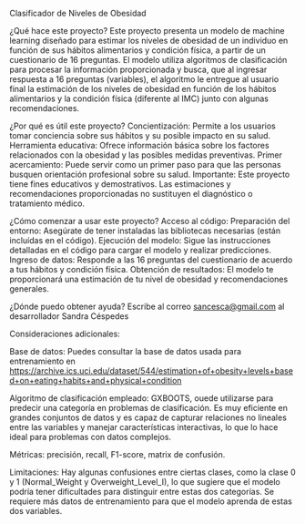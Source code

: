 Clasificador de Niveles de Obesidad 

¿Qué hace este proyecto?
Este proyecto presenta un modelo de machine learning diseñado para estimar los niveles de obesidad de un individuo en función de sus hábitos alimentarios y condición física, a partir de un cuestionario de 16 preguntas. El modelo utiliza algoritmos de clasificación para procesar la información proporcionada y busca, que al ingresar respuesta a 16 preguntas (variables), el algoritmo le entregue al usuario final la estimación de los niveles de obesidad en función de los hábitos alimentarios y la condición física (diferente al IMC) junto con algunas recomendaciones.

¿Por qué es útil este proyecto?
Concientización: Permite a los usuarios tomar conciencia sobre sus hábitos y su posible impacto en su salud.
Herramienta educativa: Ofrece información básica sobre los factores relacionados con la obesidad y las posibles medidas preventivas.
Primer acercamiento: Puede servir como un primer paso para que las personas busquen orientación profesional sobre su salud.
Importante: Este proyecto tiene fines educativos y demostrativos. Las estimaciones y recomendaciones proporcionadas no sustituyen el diagnóstico o tratamiento médico.

¿Cómo comenzar a usar este proyecto?
Acceso al código: 
Preparación del entorno: Asegúrate de tener instaladas las bibliotecas necesarias (están incluídas en el código).
Ejecución del modelo: Sigue las instrucciones detalladas en el código para cargar el modelo y realizar predicciones.
Ingreso de datos: Responde a las 16 preguntas del cuestionario de acuerdo a tus hábitos y condición física.
Obtención de resultados: El modelo te proporcionará una estimación de tu nivel de obesidad y recomendaciones generales.

¿Dónde puedo obtener ayuda?
Escribe al correo sancesca@gmail.com al desarrollador Sandra Céspedes 

Consideraciones adicionales:

Base de datos: Puedes consultar la base de datos usada para entrenamiento en https://archive.ics.uci.edu/dataset/544/estimation+of+obesity+levels+based+on+eating+habits+and+physical+condition 

Algoritmo de clasificación empleado: GXBOOTS, ouede utilizarse para predecir una categoría en problemas de clasificación. Es muy eficiente en grandes conjuntos de datos y es capaz de capturar relaciones no lineales entre las variables y manejar características interactivas, lo que lo hace ideal para problemas con datos complejos.

Métricas: precisión, recall, F1-score, matrix de confusión. 

Limitaciones: Hay algunas confusiones entre ciertas clases, como la clase 0 y 1 (Normal_Weight y Overweight_Level_I), lo que sugiere que el modelo podría tener dificultades para distinguir entre estas dos categorías. Se requiere más datos de entrenamiento para que el modelo aprenda de estas dos variables. 

